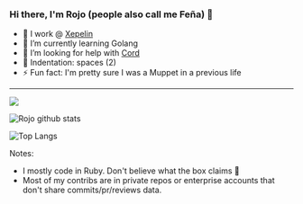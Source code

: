 ### Hi there, I'm Rojo (people also call me Feña) 👋

- 🔭 I work @ [Xepelin](https://github.com/xepelinapp)
- 🌱 I’m currently learning Golang
- 🤔 I’m looking for help with [Cord](https://github.com/rojosinalma/cord)
- 📜 Indentation: spaces (2)
- ⚡ Fun fact: I'm pretty sure I was a Muppet in a previous life

--- 

![](https://komarev.com/ghpvc/?username=rojosinalma&color=red)

![Rojo github stats](https://github-readme-stats.vercel.app/api?username=rojosinalma&theme=chartreuse-dark&count_private=true&show_icons=true&include_all_commits=true)

![Top Langs](https://github-readme-stats.vercel.app/api/top-langs/?username=rojosinalma&theme=chartreuse-dark)

Notes:

- I mostly code in Ruby. Don't believe what the box claims 🙈
- Most of my contribs are in private repos or enterprise accounts that don't share commits/pr/reviews data.
